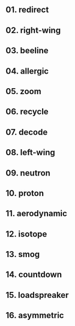 ## 01. redirect
## 02. right-wing
## 03. beeline
## 04. allergic
## 05. zoom
## 06. recycle
## 07. decode
## 08. left-wing
## 09. neutron
## 10. proton
## 11. aerodynamic
## 12. isotope
## 13. smog
## 14. countdown
## 15. loadspreaker 
## 16. asymmetric